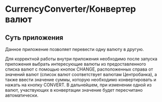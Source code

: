 # CurrencyConverter/Конвертер валют

## Суть приложения
Данное приложение позволяет перевести одну валюту в другую.

Для корректной работы внутри приложения необходимо после запуска приложения выбрать интересующие
валюты из предоставленного списка валют с помощью кнопок CHANGE, расположенных справа от значений валют
(список валют соответствует валютам Центробанка), а также ввести значение суммы, которую необходимо 
конвертировать и нажать на кнопку CONVERT. В дальнейшем, при изменении одной из валют, участвующих 
в конвертации значение будет пересчитано автоматически.
